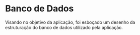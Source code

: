 # Banco de Dados

Visando no objetivo da aplicação, foi esboçado um desenho da estruturação do banco de dados utilizado pela aplicação.

